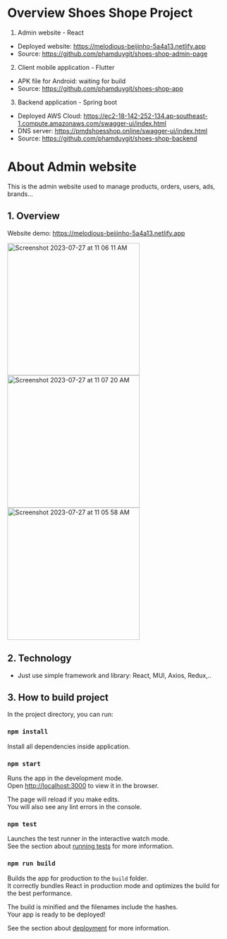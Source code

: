 # Overview Shoes Shope Project

1. Admin website - React
- Deployed website: https://melodious-beijinho-5a4a13.netlify.app
- Source: https://github.com/phamduygit/shoes-shop-admin-page
2. Client mobile application - Flutter
- APK file for Android: waiting for build
- Source: https://github.com/phamduygit/shoes-shop-app
3. Backend application - Spring boot
- Deployed AWS Cloud: https://ec2-18-142-252-134.ap-southeast-1.compute.amazonaws.com/swagger-ui/index.html
- DNS server: https://pmdshoesshop.online/swagger-ui/index.html
- Source: https://github.com/phamduygit/shoes-shop-backend

# About Admin website
This is the admin website used to manage products, orders, users, ads, brands...
## 1. Overview
Website demo: https://melodious-beijinho-5a4a13.netlify.app

<img width="300" alt="Screenshot 2023-07-27 at 11 06 11 AM" src="https://github.com/phamduygit/shoes-shop-admin-page/assets/48823695/57bb0bee-e5e7-4d98-89aa-9ee2109b0b0a">
<img width="300" alt="Screenshot 2023-07-27 at 11 07 20 AM" src="https://github.com/phamduygit/shoes-shop-admin-page/assets/48823695/57f1a602-fea8-4109-a3d4-26e7e0872180">
<img width="300" alt="Screenshot 2023-07-27 at 11 05 58 AM" src="https://github.com/phamduygit/shoes-shop-admin-page/assets/48823695/0269139d-39f0-4da0-8cb8-408b1c366f6a">

## 2. Technology
- Just use simple framework and library: React, MUI, Axios, Redux,..

## 3. How to build project
In the project directory, you can run:

### `npm install`

Install all dependencies inside application.

### `npm start`

Runs the app in the development mode.\
Open [http://localhost:3000](http://localhost:3000) to view it in the browser.

The page will reload if you make edits.\
You will also see any lint errors in the console.

### `npm test`

Launches the test runner in the interactive watch mode.\
See the section about [running tests](https://facebook.github.io/create-react-app/docs/running-tests) for more information.

### `npm run build`

Builds the app for production to the `build` folder.\
It correctly bundles React in production mode and optimizes the build for the best performance.

The build is minified and the filenames include the hashes.\
Your app is ready to be deployed!

See the section about [deployment](https://facebook.github.io/create-react-app/docs/deployment) for more information.

